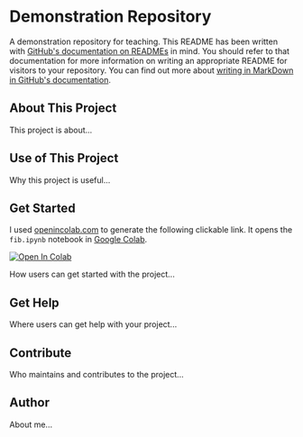# Demonstration Repository

A demonstration repository for teaching.
This README has been written with [GitHub's documentation on READMEs](https://docs.github.com/en/repositories/managing-your-repositorys-settings-and-features/customizing-your-repository/about-readmes) in mind.
You should refer to that documentation for more information on writing an appropriate README for visitors to your repository.
You can find out more about [writing in MarkDown in GitHub's documentation](https://docs.github.com/en/get-started/writing-on-github/getting-started-with-writing-and-formatting-on-github/basic-writing-and-formatting-syntax).


## About This Project

This project is about...


## Use of This Project

Why this project is useful...


## Get Started

I used [openincolab.com](https://openincolab.com/) to generate the following clickable link.
It opens the `fib.ipynb` notebook in [Google Colab](https://colab.research.google.com/).

<a target="_blank" href="https://colab.research.google.com/github/ianmcloughlin/demo_repo/blob/main/fib.ipynb">
  <img src="https://colab.research.google.com/assets/colab-badge.svg" alt="Open In Colab"/>
</a>


How users can get started with the project...


## Get Help

Where users can get help with your project...


## Contribute

Who maintains and contributes to the project...


## Author

About me...

